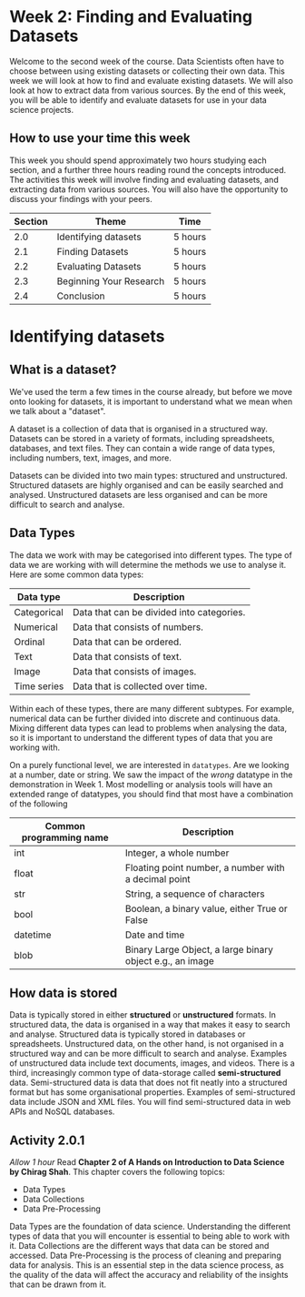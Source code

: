# Week 2: Finding and Evaluating Datasets

Welcome to the second week of the course. Data Scientists often have to choose
between using existing datasets or collecting their own data. This week we will
look at how to find and evaluate existing datasets. We will also look at how to
extract data from various sources. By the end of this week, you will be able to
identify and evaluate datasets for use in your data science projects.

## How to use your time this week

This week you should spend approximately two hours studying each section, and a
further three hours reading round the concepts introduced. The activities this
week will involve finding and evaluating datasets, and extracting data from
various sources. You will also have the opportunity to discuss your findings
with your peers.

| Section | Theme                   | Time    |
| ------- | ----------------------- | ------- |
| 2.0     | Identifying datasets    | 5 hours |
| 2.1     | Finding Datasets        | 5 hours |
| 2.2     | Evaluating Datasets     | 5 hours |
| 2.3     | Beginning Your Research | 5 hours |
| 2.4     | Conclusion              | 5 hours |

# Identifying datasets

## What is a dataset?

We've used the term a few times in the course already, but before we move onto
looking for datasets, it is important to understand what we mean when we talk
about a "dataset".

A dataset is a collection of data that is organised in a structured way.
Datasets can be stored in a variety of formats, including spreadsheets,
databases, and text files. They can contain a wide range of data types,
including numbers, text, images, and more.

Datasets can be divided into two main types: structured and unstructured.
Structured datasets are highly organised and can be easily searched and
analysed. Unstructured datasets are less organised and can be more difficult to
search and analyse.

## Data Types

The data we work with may be categorised into different types. The type of data
we are working with will determine the methods we use to analyse it. Here are
some common data types:

| Data type   | Description                               |
| ----------- | ----------------------------------------- |
| Categorical | Data that can be divided into categories. |
| Numerical   | Data that consists of numbers.            |
| Ordinal     | Data that can be ordered.                 |
| Text        | Data that consists of text.               |
| Image       | Data that consists of images.             |
| Time series | Data that is collected over time.         |

Within each of these types, there are many different subtypes. For example,
numerical data can be further divided into discrete and continuous data. Mixing
different data types can lead to problems when analysing the data, so it is
important to understand the different types of data that you are working with.

On a purely functional level, we are interested in `datatypes`. Are we looking
at a number, date or string. We saw the impact of the _wrong_ datatype in the
demonstration in Week 1. Most modelling or analysis tools will have an extended
range of datatypes, you should find that most have a combination of the
following

| Common programming name | Description                                               |
| ----------------------- | --------------------------------------------------------- |
| int                     | Integer, a whole number                                   |
| float                   | Floating point number, a number with a decimal point      |
| str                     | String, a sequence of characters                          |
| bool                    | Boolean, a binary value, either True or False             |
| datetime                | Date and time                                             |
| blob                    | Binary Large Object, a large binary object e.g., an image |

## How data is stored

Data is typically stored in either **structured** or **unstructured** formats.
In structured data, the data is organised in a way that makes it easy to search
and analyse. Structured data is typically stored in databases or spreadsheets.
Unstructured data, on the other hand, is not organised in a structured way and
can be more difficult to search and analyse. Examples of unstructured data
include text documents, images, and videos. There is a third, increasingly
common type of data-storage called **semi-structured** data. Semi-structured
data is data that does not fit neatly into a structured format but has some
organisational properties. Examples of semi-structured data include JSON and XML
files. You will find semi-structured data in web APIs and NoSQL databases.

## Activity 2.0.1

_Allow 1 hour_ Read **Chapter 2 of A Hands on Introduction to Data Science by
Chirag Shah**. This chapter covers the following topics:

- Data Types
- Data Collections
- Data Pre-Processing

Data Types are the foundation of data science. Understanding the different types
of data that you will encounter is essential to being able to work with it. Data
Collections are the different ways that data can be stored and accessed. Data
Pre-Processing is the process of cleaning and preparing data for analysis. This
is an essential step in the data science process, as the quality of the data
will affect the accuracy and reliability of the insights that can be drawn from
it.
